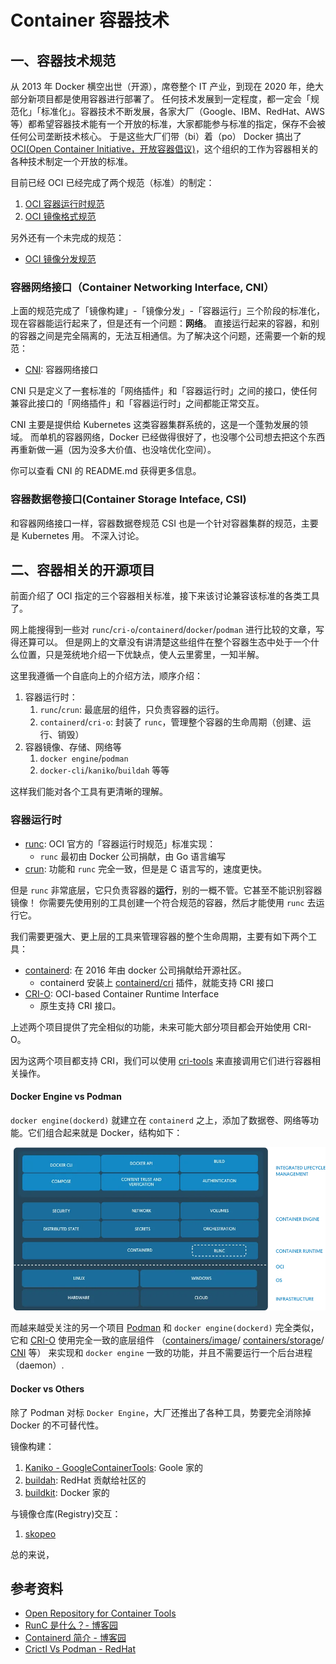# Container 容器技术

## 一、容器技术规范

从 2013 年 Docker 横空出世（开源），席卷整个 IT 产业，到现在 2020 年，绝大部分新项目都是使用容器进行部署了。
任何技术发展到一定程度，都一定会「规范化」「标准化」。容器技术不断发展，各家大厂（Google、IBM、RedHat、AWS 等）都希望容器技术能有一个开放的标准，大家都能参与标准的指定，保存不会被任何公司垄断技术核心。
于是这些大厂们带（bi）着（po） Docker 搞出了 [OCI(Open Container Initiative，开放容器倡议)](https://github.com/opencontainers)，这个组织的工作为容器相关的各种技术制定一个开放的标准。

目前已经 OCI 已经完成了两个规范（标准）的制定：

1. [OCI 容器运行时规范](https://github.com/opencontainers/runtime-spec)
1. [OCI 镜像格式规范](https://github.com/opencontainers/image-spec)

另外还有一个未完成的规范：

- [OCI 镜像分发规范](https://github.com/opencontainers/distribution-spec)

### 容器网络接口（Container Networking Interface, CNI）

上面的规范完成了「镜像构建」-「镜像分发」-「容器运行」三个阶段的标准化，现在容器能运行起来了，但是还有一个问题：**网络**。
直接运行起来的容器，和别的容器之间是完全隔离的，无法互相通信。为了解决这个问题，还需要一个新的规范：

- [CNI](https://github.com/containernetworking/cni): 容器网络接口

CNI 只是定义了一套标准的「网络插件」和「容器运行时」之间的接口，使任何兼容此接口的「网络插件」和「容器运行时」之间都能正常交互。

CNI 主要是提供给 Kubernetes 这类容器集群系统的，这是一个蓬勃发展的领域。
而单机的容器网络，Docker 已经做得很好了，也没哪个公司想去把这个东西再重新做一遍（因为没多大价值、也没啥优化空间）。

你可以查看 CNI 的 README.md 获得更多信息。

### 容器数据卷接口(Container Storage Inteface, CSI)

和容器网络接口一样，容器数据卷规范 CSI 也是一个针对容器集群的规范，主要是 Kubernetes 用。
不深入讨论。 

## 二、容器相关的开源项目

前面介绍了 OCI 指定的三个容器相关标准，接下来该讨论兼容该标准的各类工具了。

网上能搜得到一些对 `runc`/`cri-o`/`containerd`/`docker`/`podman` 进行比较的文章，写得还算可以。
但是网上的文章没有讲清楚这些组件在整个容器生态中处于一个什么位置，只是笼统地介绍一下优缺点，使人云里雾里，一知半解。

这里我遵循一个自底向上的介绍方法，顺序介绍：

1. 容器运行时：
   1. `runc`/`crun`: 最底层的组件，只负责容器的运行。
   2. `containerd`/`cri-o`: 封装了 `runc`，管理整个容器的生命周期（创建、运行、销毁）
2. 容器镜像、存储、网络等
   1. `docker engine`/`podman`
   2. `docker-cli`/`kaniko`/`buildah` 等等

这样我们能对各个工具有更清晰的理解。

### 容器运行时

- [runc](https://github.com/opencontainers/runc): OCI 官方的「容器运行时规范」标准实现：
  - `runc` 最初由 Docker 公司捐献，由 Go 语言编写
- [crun](https://github.com/opencontainers/runc): 功能和 `runc` 完全一致，但是是 C 语言写的，速度更快。


但是 `runc` 非常底层，它只负责容器的**运行**，别的一概不管。它甚至不能识别容器镜像！
你需要先使用别的工具创建一个符合规范的容器，然后才能使用 `runc` 去运行它。

我们需要更强大、更上层的工具来管理容器的整个生命周期，主要有如下两个工具：

- [containerd](https://github.com/containerd/containerd): 在 2016 年由 docker 公司捐献给开源社区。
  - containerd 安装上 [containerd/cri](https://github.com/containerd/cri) 插件，就能支持 CRI 接口
- [CRI-O](https://github.com/cri-o/cri-o): OCI-based Container Runtime Interface
  - 原生支持 CRI 接口。

上述两个项目提供了完全相似的功能，未来可能大部分项目都会开始使用 CRI-O。

因为这两个项目都支持 CRI，我们可以使用 [cri-tools](https://github.com/kubernetes-sigs/cri-tools) 来直接调用它们进行容器相关操作。

#### Docker Engine vs Podman

`docker engine(dockerd)` 就建立在 `containerd` 之上，添加了数据卷、网络等功能。它们组合起来就是 Docker，结构如下：

![Docker 架构](./_imgs/docker-architecture.jpg)

而越来越受关注的另一个项目 [Podman](https://github.com/containers/libpod) 和 `docker engine(dockerd)` 完全类似，
它和 [CRI-O](https://github.com/cri-o/cri-o) 使用完全一致的底层组件
（[containers/image](https://github.com/containers/image)/
[containers/storage](https://github.com/containers/storage)/
[CNI](https://github.com/containernetworking/cni) 等）
来实现和 `docker engine` 一致的功能，并且不需要运行一个后台进程（daemon）.

#### Docker vs Others

除了 Podman 对标 `Docker Engine`，大厂还推出了各种工具，势要完全消除掉 Docker 的不可替代性。

镜像构建：

1. [Kaniko - GoogleContainerTools](https://github.com/GoogleContainerTools/kaniko): Goole 家的
2. [buildah](https://github.com/containers/buildah): RedHat 贡献给社区的
3. [buildkit](https://github.com/moby/buildkit): Docker 家的

与镜像仓库(Registry)交互：

1. [skopeo](https://github.com/containers/skopeo)


总的来说，

## 参考资料

- [Open Repository for Container Tools](https://github.com/containers)
- [RunC 是什么？- 博客园](https://www.cnblogs.com/sparkdev/p/9032209.html)
- [Containerd 简介 - 博客园](https://www.cnblogs.com/sparkdev/p/9063042.html)
- [Crictl Vs Podman - RedHat](https://www.openshift.com/blog/crictl-vs-podman)

